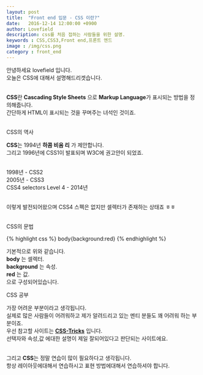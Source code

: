 ```yaml
---
layout: post
title:  "Front end 입문 - CSS 이란?"
date:   2016-12-14 12:00:00 +0900
author: Lovefield
description: css를 처음 접하는 사람들을 위한 설명.
keywords : CSS,CSS3,Front end,프론트 엔드
image : /img/css.png
category : front_end
---
```


안녕하세요 lovefield 입니다.<br>
오늘은 CSS에 대해서 설명해드리겟습니다.<br><br>

<b class="blue">CSS</b>란 <b>Cascading Style Sheets</b> 으로 <b>Markup Language</b>가 표시되는 방법을 정의해줍니다.<br>
간단하게 HTML이 표시되는 것을 꾸며주는 녀석인 것이죠.<br><br>

<p class="h2">CSS의 역사</p>

<b class="blue">CSS</b>는 1994년 <b>하콤 비움 리</b> 가 제안합니다.<br>
그리고 1996년에 CSS1이 발표되며 W3C에 권고안이 되었죠.<br><br>

1998년 - CSS2<br>
2005년 - CSS3<br>
CSS4 selectors Level 4 - 2014년<br><br>

이렇게 발전되어왔으며 CSS4 스펙은 없지만 셀렉터가 존재하는 상태죠 ㅎㅎ<br><br>

<p class="h2">CSS의 문법</p>

{% highlight css %}
body{background:red}
{% endhighlight %}

기본적으로 위와 같습니다.<br>
<b class="blue">body</b> 는 셀렉터.<br>
<b class="blue">background</b> 는 속성.<br>
<b class="blue">red</b> 는 값.<br>
으로 구성되어있습니다.<br>

<p class="h2">CSS 공부</p>

가장 어려운 부분이라고 생각됩니다.<br>
실제로 많은 사람들이 어려워하고 제가 알려드리고 있는 멘티 분들도 꽤 어려워 하는 부분이죠.<br>
우선 참고할 사이트는 <a href="https://css-tricks.com/" target="_blank"><b class="red">CSS-Tricks</b></a> 입니다.<br>
선택자와 속성,값 에대한 설명이 제일 잘되어있다고 판단되는 사이트에요.<br><br>

그리고 <b class="blue">CSS</b>는 정말 연습이 많이 필요하다고 생각됩니다.<br>
항상 레이아웃에대해서 연습하시고 표현 방법에대해서 연습하셔야 합니다.
